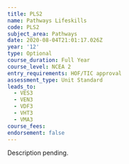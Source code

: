 ```yaml
---
title: PLS2
name: Pathways Lifeskills
code: PLS2
subject_area: Pathways
date: 2020-08-04T21:01:17.026Z
year: '12'
type: Optional
course_duration: Full Year
course_level: NCEA 2
entry_requirements: HOF/TIC approval
assessment_type: Unit Standard
leads_to:
  - VES3
  - VEN3
  - VDF3
  - VHT3
  - VMA3
course_fees:
endorsement: false
---
```

Description pending.
